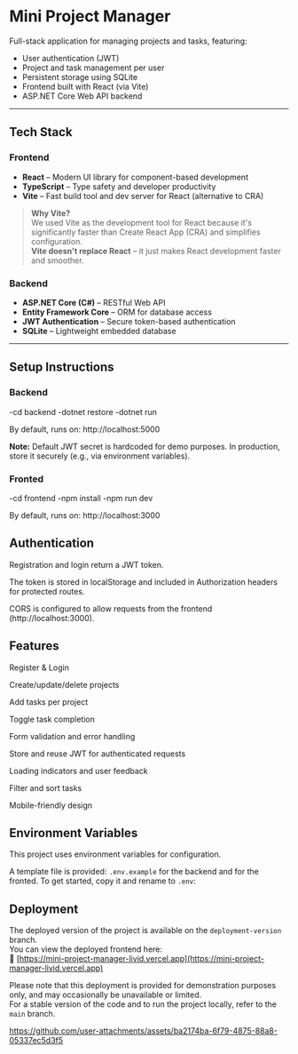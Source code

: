 # Mini Project Manager

Full-stack application for managing projects and tasks, featuring:

- User authentication (JWT)
- Project and task management per user
- Persistent storage using SQLite
- Frontend built with React (via Vite)
- ASP.NET Core Web API backend

---

## Tech Stack

### Frontend
- **React** – Modern UI library for component-based development
- **TypeScript** – Type safety and developer productivity
- **Vite** – Fast build tool and dev server for React (alternative to CRA)

> **Why Vite?**  
> We used Vite as the development tool for React because it's significantly faster than Create React App (CRA) and simplifies configuration.  
> **Vite doesn't replace React** – it just makes React development faster and smoother.

### Backend
- **ASP.NET Core (C#)** – RESTful Web API
- **Entity Framework Core** – ORM for database access
- **JWT Authentication** – Secure token-based authentication
- **SQLite** – Lightweight embedded database

---

## Setup Instructions

### Backend
-cd backend
-dotnet restore
-dotnet run

By default, runs on: http://localhost:5000

**Note:** Default JWT secret is hardcoded for demo purposes. In production, store it securely (e.g., via environment variables).



### Fronted
-cd frontend
-npm install
-npm run dev

By default, runs on: http://localhost:3000


## Authentication

Registration and login return a JWT token.

The token is stored in localStorage and included in Authorization headers for protected routes.

CORS is configured to allow requests from the frontend (http://localhost:3000).



## Features

Register & Login

Create/update/delete projects

Add tasks per project

Toggle task completion

Form validation and error handling

Store and reuse JWT for authenticated requests

Loading indicators and user feedback

Filter and sort tasks

Mobile-friendly design


## Environment Variables

This project uses environment variables for configuration.

A template file is provided: `.env.example` for the backend and for the fronted.
To get started, copy it and rename to `.env`:



## Deployment
The deployed version of the project is available on the `deployment-version` branch.  
You can view the deployed frontend here:  
🔗 [https://mini-project-manager-livid.vercel.app](https://mini-project-manager-livid.vercel.app)

Please note that this deployment is provided for demonstration purposes only, and may occasionally be unavailable or limited.  
For a stable version of the code and to run the project locally, refer to the `main` branch.


https://github.com/user-attachments/assets/ba2174ba-6f79-4875-88a8-05337ec5d3f5



